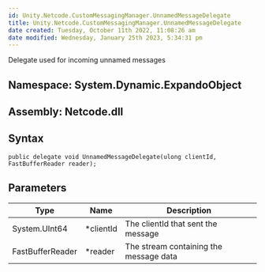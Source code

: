 ```yaml
---
id: Unity.Netcode.CustomMessagingManager.UnnamedMessageDelegate
title: Unity.Netcode.CustomMessagingManager.UnnamedMessageDelegate
date created: Tuesday, October 11th 2022, 11:08:26 am
date modified: Wednesday, January 25th 2023, 5:34:31 pm
---
```


<div class="markdown level0 summary">

Delegate used for incoming unnamed messages

</div>

<div class="markdown level0 conceptual">

</div>

## **Namespace**: System.Dynamic.ExpandoObject

## **Assembly**: Netcode.dll

## Syntax

``` lang-csharp
public delegate void UnnamedMessageDelegate(ulong clientId, FastBufferReader reader);
```

## Parameters

| Type             | Name       | Description                            |
|------------------|------------|----------------------------------------|
| System.UInt64    | \*clientId | The clientId that sent the message     |
| FastBufferReader | \*reader   | The stream containing the message data |
